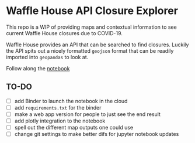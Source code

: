 # Waffle House API Closure Explorer

This repo is a WIP of providing maps and contextual information to see current Waffle House closures due to COVID-19.

Waffle House provides an API that can be searched to find closures. Luckily the API spits out a nicely formatted `geojson` format that can be readily imported into `geopandas` to look at. 

Follow along the [notebook](wfh_index_mapperipynb)

## TO-DO

- [ ] add Binder to launch the notebook in the cloud
- [ ] add `requirements.txt` for the binder
- [ ] make a web app version for people to just see the end result
- [ ] add plotly integration to the notebook
- [ ] spell out the different map outputs one could use
- [ ] change git settings to make better difs for jupyter notebook updates
